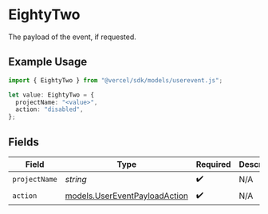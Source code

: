 # EightyTwo

The payload of the event, if requested.

## Example Usage

```typescript
import { EightyTwo } from "@vercel/sdk/models/userevent.js";

let value: EightyTwo = {
  projectName: "<value>",
  action: "disabled",
};
```

## Fields

| Field                                                                | Type                                                                 | Required                                                             | Description                                                          |
| -------------------------------------------------------------------- | -------------------------------------------------------------------- | -------------------------------------------------------------------- | -------------------------------------------------------------------- |
| `projectName`                                                        | *string*                                                             | :heavy_check_mark:                                                   | N/A                                                                  |
| `action`                                                             | [models.UserEventPayloadAction](../models/usereventpayloadaction.md) | :heavy_check_mark:                                                   | N/A                                                                  |